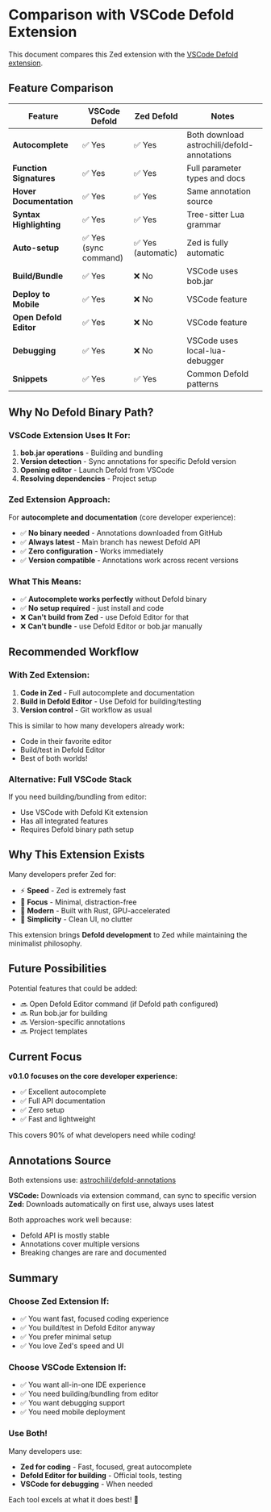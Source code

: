 # Comparison with VSCode Defold Extension

This document compares this Zed extension with the [VSCode Defold extension](https://github.com/astrochili/vscode-defold).

## Feature Comparison

| Feature | VSCode Defold | Zed Defold | Notes |
|---------|---------------|------------|-------|
| **Autocomplete** | ✅ Yes | ✅ Yes | Both download astrochili/defold-annotations |
| **Function Signatures** | ✅ Yes | ✅ Yes | Full parameter types and docs |
| **Hover Documentation** | ✅ Yes | ✅ Yes | Same annotation source |
| **Syntax Highlighting** | ✅ Yes | ✅ Yes | Tree-sitter Lua grammar |
| **Auto-setup** | ✅ Yes (sync command) | ✅ Yes (automatic) | Zed is fully automatic |
| **Build/Bundle** | ✅ Yes | ❌ No | VSCode uses bob.jar |
| **Deploy to Mobile** | ✅ Yes | ❌ No | VSCode feature |
| **Open Defold Editor** | ✅ Yes | ❌ No | VSCode feature |
| **Debugging** | ✅ Yes | ❌ No | VSCode uses local-lua-debugger |
| **Snippets** | ✅ Yes | ✅ Yes | Common Defold patterns |

## Why No Defold Binary Path?

### VSCode Extension Uses It For:
1. **bob.jar operations** - Building and bundling
2. **Version detection** - Sync annotations for specific Defold version
3. **Opening editor** - Launch Defold from VSCode
4. **Resolving dependencies** - Project setup

### Zed Extension Approach:
For **autocomplete and documentation** (core developer experience):
- ✅ **No binary needed** - Annotations downloaded from GitHub
- ✅ **Always latest** - Main branch has newest Defold API
- ✅ **Zero configuration** - Works immediately
- ✅ **Version compatible** - Annotations work across recent versions

### What This Means:
- ✅ **Autocomplete works perfectly** without Defold binary
- ✅ **No setup required** - just install and code
- ❌ **Can't build from Zed** - use Defold Editor for that
- ❌ **Can't bundle** - use Defold Editor or bob.jar manually

## Recommended Workflow

### With Zed Extension:
1. **Code in Zed** - Full autocomplete and documentation
2. **Build in Defold Editor** - Use Defold for building/testing
3. **Version control** - Git workflow as usual

This is similar to how many developers already work:
- Code in their favorite editor
- Build/test in Defold Editor
- Best of both worlds!

### Alternative: Full VSCode Stack
If you need building/bundling from editor:
- Use VSCode with Defold Kit extension
- Has all integrated features
- Requires Defold binary path setup

## Why This Extension Exists

Many developers prefer Zed for:
- ⚡ **Speed** - Zed is extremely fast
- 🎯 **Focus** - Minimal, distraction-free
- 🚀 **Modern** - Built with Rust, GPU-accelerated
- 🧩 **Simplicity** - Clean UI, no clutter

This extension brings **Defold development** to Zed while maintaining the minimalist philosophy.

## Future Possibilities

Potential features that could be added:
- 🔜 Open Defold Editor command (if Defold path configured)
- 🔜 Run bob.jar for building
- 🔜 Version-specific annotations
- 🔜 Project templates

## Current Focus

**v0.1.0 focuses on the core developer experience:**
- ✅ Excellent autocomplete
- ✅ Full API documentation
- ✅ Zero setup
- ✅ Fast and lightweight

This covers 90% of what developers need while coding!

## Annotations Source

Both extensions use: [astrochili/defold-annotations](https://github.com/astrochili/defold-annotations)

**VSCode:** Downloads via extension command, can sync to specific version  
**Zed:** Downloads automatically on first use, always uses latest

Both approaches work well because:
- Defold API is mostly stable
- Annotations cover multiple versions
- Breaking changes are rare and documented

## Summary

### Choose Zed Extension If:
- ✅ You want fast, focused coding experience
- ✅ You build/test in Defold Editor anyway
- ✅ You prefer minimal setup
- ✅ You love Zed's speed and UI

### Choose VSCode Extension If:
- ✅ You want all-in-one IDE experience
- ✅ You need building/bundling from editor
- ✅ You want debugging support
- ✅ You need mobile deployment

### Use Both!
Many developers use:
- **Zed for coding** - Fast, focused, great autocomplete
- **Defold Editor for building** - Official tools, testing
- **VSCode for debugging** - When needed

Each tool excels at what it does best! 🎯

